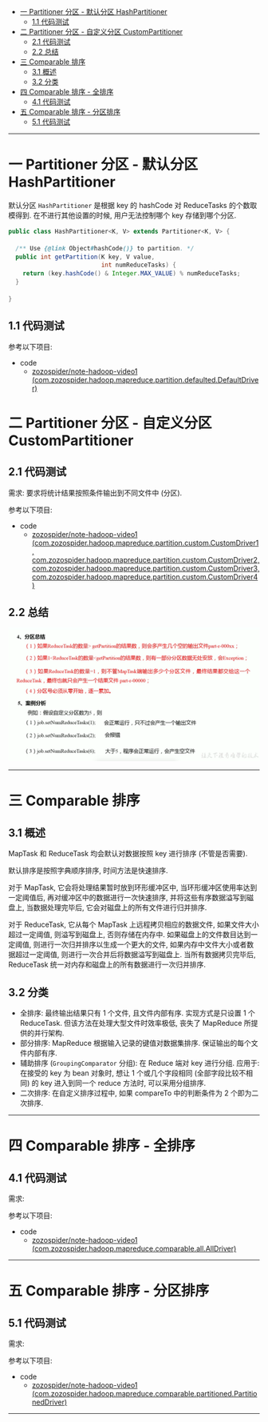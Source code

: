 
- [一 Partitioner 分区 - 默认分区 HashPartitioner](#一-partitioner-分区---默认分区-hashpartitioner)
    - [1.1 代码测试](#11-代码测试)
- [二 Partitioner 分区 - 自定义分区 CustomPartitioner](#二-partitioner-分区---自定义分区-custompartitioner)
    - [2.1 代码测试](#21-代码测试)
    - [2.2 总结](#22-总结)
- [三 Comparable 排序](#三-comparable-排序)
    - [3.1 概述](#31-概述)
    - [3.2 分类](#32-分类)
- [四 Comparable 排序 - 全排序](#四-comparable-排序---全排序)
    - [4.1 代码测试](#41-代码测试)
- [五 Comparable 排序 - 分区排序](#五-comparable-排序---分区排序)
    - [5.1 代码测试](#51-代码测试)

---

# 一 Partitioner 分区 - 默认分区 HashPartitioner

默认分区 `HashPartitioner` 是根据 key 的 hashCode 对 ReduceTasks 的个数取模得到. 在不进行其他设置的时候, 用户无法控制哪个 key 存储到哪个分区.

```java
public class HashPartitioner<K, V> extends Partitioner<K, V> {

  /** Use {@link Object#hashCode()} to partition. */
  public int getPartition(K key, V value,
                          int numReduceTasks) {
    return (key.hashCode() & Integer.MAX_VALUE) % numReduceTasks;
  }

}
```

## 1.1 代码测试

参考以下项目:

- code
  - [zozospider/note-hadoop-video1 (com.zozospider.hadoop.mapreduce.partition.defaulted.DefaultDriver)](https://github.com/zozospider/note-hadoop-video1)

# 二 Partitioner 分区 - 自定义分区 CustomPartitioner

## 2.1 代码测试

需求: 要求将统计结果按照条件输出到不同文件中 (分区).

参考以下项目:

- code
  - [zozospider/note-hadoop-video1 (com.zozospider.hadoop.mapreduce.partition.custom.CustomDriver1, com.zozospider.hadoop.mapreduce.partition.custom.CustomDriver2, com.zozospider.hadoop.mapreduce.partition.custom.CustomDriver3, com.zozospider.hadoop.mapreduce.partition.custom.CustomDriver4)](https://github.com/zozospider/note-hadoop-video1)

## 2.2 总结

![image](https://github.com/zozospider/note/blob/master/data-system/Hadoop/Hadoop-video1-MapReduce%E6%A1%86%E6%9E%B6%E5%8E%9F%E7%90%86-Shuffle%E6%9C%BA%E5%88%B6/Partitioner%E5%88%86%E5%8C%BA%E6%80%BB%E7%BB%93.png?raw=true)

---

# 三 Comparable 排序

## 3.1 概述

MapTask 和 ReduceTask 均会默认对数据按照 key 进行排序 (不管是否需要).

默认排序是按照字典顺序排序, 时间方法是快速排序.

对于 MapTask, 它会将处理结果暂时放到环形缓冲区中, 当环形缓冲区使用率达到一定阈值后, 再对缓冲区中的数据进行一次快速排序, 并将这些有序数据溢写到磁盘上, 当数据处理完毕后, 它会对磁盘上的所有文件进行归并排序.

对于 ReduceTask, 它从每个 MapTask 上远程拷贝相应的数据文件, 如果文件大小超过一定阈值, 则溢写到磁盘上, 否则存储在内存中. 如果磁盘上的文件数目达到一定阈值, 则进行一次归并排序以生成一个更大的文件, 如果内存中文件大小或者数据超过一定阈值, 则进行一次合并后将数据溢写到磁盘上. 当所有数据拷贝完毕后, ReduceTask 统一对内存和磁盘上的所有数据进行一次归并排序.

## 3.2 分类

- 全排序: 最终输出结果只有 1 个文件, 且文件内部有序. 实现方式是只设置 1 个 ReduceTask. 但该方法在处理大型文件时效率极低, 丧失了 MapReduce 所提供的并行架构.
- 部分排序: MapReduce 根据输入记录的键值对数据集排序. 保证输出的每个文件内部有序.
- 辅助排序 (`GroupingComparator` 分组): 在 Reduce 端对 key 进行分组. 应用于: 在接受的 key 为 bean 对象时, 想让 1 个或几个字段相同 (全部字段比较不相同) 的 key 进入到同一个 reduce 方法时, 可以采用分组排序.
- 二次排序: 在自定义排序过程中, 如果 compareTo 中的判断条件为 2 个即为二次排序.

---

# 四 Comparable 排序 - 全排序

## 4.1 代码测试

需求: 

参考以下项目:

- code
  - [zozospider/note-hadoop-video1 (com.zozospider.hadoop.mapreduce.comparable.all.AllDriver)](https://github.com/zozospider/note-hadoop-video1)

---

# 五 Comparable 排序 - 分区排序

## 5.1 代码测试

需求: 

参考以下项目:

- code
  - [zozospider/note-hadoop-video1 (com.zozospider.hadoop.mapreduce.comparable.partitioned.PartitionedDriver)](https://github.com/zozospider/note-hadoop-video1)

---
